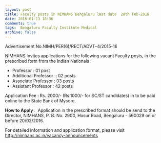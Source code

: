 ```yaml
---
layout: post
title: Faculty posts in NIMHANS Bengaluru last date  20th Feb-2016   
date: 2016-01-13 18:36
comments: true
tags:  Bengaluru Faculty Institute Medical 
archive: false
---
```

Advertisement No.NIMH/PER(6)/RECT/ADVT–4/2015-16 

NIMHANS Invites applications for the following vacant Faculty posts, in the prescribed form from the Indian Nationals :

- Professor : 01 post
- Additional Professor  : 02 posts
- Associate Professor : 03 posts
- Assistant Professor : 42 posts  

Application Fee : Rs. 2000/- (Rs.1000/- for SC/ST candidates) in to be paid online to the State Bank of Mysore. 

 
**How to Apply** :  Application in the prescribed format should be send to the Director, NIMHANS, P. B. No. 2900, Hosur Road, Bengaluru - 560029 on or before 20/02/2016.  


For detailed information and application format, please visit <http://nimhans.ac.in/vacancy-announcements>



